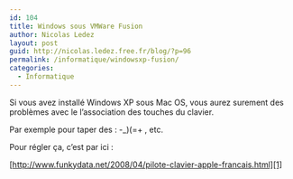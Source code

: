 ```yaml
---
id: 104
title: Windows sous VMWare Fusion
author: Nicolas Ledez
layout: post
guid: http://nicolas.ledez.free.fr/blog/?p=96
permalink: /informatique/windowsxp-fusion/
categories:
  - Informatique
---
```

Si vous avez installé Windows XP sous Mac OS, vous aurez surement des problèmes avec le l&rsquo;association des touches du clavier.

Par exemple pour taper des : -_)(=+ , etc.

Pour régler ça, c&rsquo;est par ici :

[http://www.funkydata.net/2008/04/pilote-clavier-apple-francais.html][1]

 [1]: http://www.funkydata.net/2008/04/pilote-clavier-apple-francais.html "http://www.funkydata.net/2008/04/pilote-clavier-apple-francais.html"